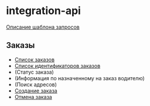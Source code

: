 # integration-api

[Описание шаблона запросов](docs/request.md)

## Заказы

* [Список заказов](docs/order_list.md)
* [Список идентификаторов заказов](docs/orders_getIdentifiers.md)
* (Статус заказа)
* (Информация по назначенному на заказ водителю)
* (Поиск адресов)
* [Создание заказа](docs/order_submit.md)
* [Отмена заказа](docs/order_cancel.md)
